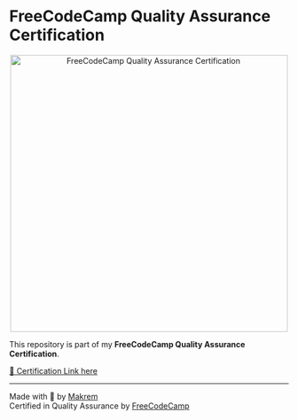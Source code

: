 # FreeCodeCamp Quality Assurance Certification

<p align="center">
  <img src="https://i.ibb.co/cSBy2Gp9/Capture-d-cran-2025-02-24-223256.png" alt="FreeCodeCamp Quality Assurance Certification" width="500">
</p>

This repository is part of my **FreeCodeCamp Quality Assurance Certification**.  

[🔗 Certification Link here](https://www.freecodecamp.org/certification/makrem-ltifi/quality-assurance-v7)

---

Made with 💛 by [Makrem](https://github.com/makrem7)  
Certified in Quality Assurance by [FreeCodeCamp](https://www.freecodecamp.org/)
